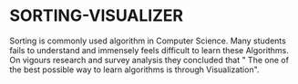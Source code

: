 # SORTING-VISUALIZER
Sorting is commonly used algorithm in Computer Science. Many students fails to understand and immensely feels difficult to learn these Algorithms. On vigours research and survey analysis they concluded that " The one of the best possible way to learn algorithms is through Visualization".
